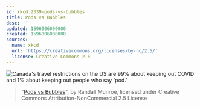 ```yaml
---
id: xkcd.2339-pods-vs-bubbles
title: Pods vs Bubbles
desc: ''
updated: 1596006000000
created: 1596006000000
sources:
  name: xkcd
  url: 'https://creativecommons.org/licenses/by-nc/2.5/'
  license: Creative Commons 2.5
---
```

![Canada's travel restrictions on the US are 99% about keeping out COVID and 1% about keeping out people who say 'pod.'](https://imgs.xkcd.com/comics/pods_vs_bubbles.png)
> "[Pods vs Bubbles](https://xkcd.com/2339/)", by Randall Munroe, licensed under Creative Commons Attribution-NonCommercial 2.5 License
